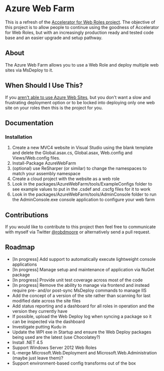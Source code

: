# Azure Web Farm #

This is a refresh of the [Accelerator for Web Roles project](https://github.com/microsoft-dpe/wa-accelerator-webroles). The objective of this project is to allow people to continue using the goodness of Accelerator for Web Roles, but with an increasingly production ready and tested code base and an easier upgrade and setup pathway.

## About
The Azure Web Farm allows you to use a Web Role and deploy multiple web sites via MsDeploy to it.

## When Should I Use This? ##
If you [aren't able to use Azure Web Sites](http://robdmoore.id.au/blog/2012/06/09/windows-azure-web-sites-vs-web-roles/), but you don't want a slow and frustrating deployment option or to be locked into deploying only one web site on your roles then this is the project for you.

## Documentation ##

### Installation ###
1. Create a new MVC4 website in Visual Studio using the blank template and delete the Global.asax.cs, Global.asax, Web.config and Views/Web.config files.
2. Install-Package AzureWebFarm
3. (optional) use ReSharper (or similar) to change the namespaces to match your assembly namespace
4. Create a cloud project with the website as a web role
5. Look in the packages/AzureWebFarm/tools/ExampleConfigs folder to see example values to put in the .csdef and .cscfg files for it to work
6. Look in the packages/AzureWebFarm/tools/AdminConsole folder to run the AdminConsole.exe console application to configure your web farm

## Contributions ##
If you would like to contribute to this project then feel free to communicate with myself via Twitter [@robdmoore](http://twitter.com/robdmoore) or alternatively send a pull request.

## Roadmap ##
* [In progress] Add support to automatically execute lightweight console applications
* [In progress] Manage setup and maintenance of application via NuGet package
* [In progress] Provide unit test coverage across most of the code
* [In progress] Remove the ability to manage via frontend and instead require pre- and/or post-sync MsDeploy commands to manage IIS
* Add the concept of a version of the site rather than scanning for last modified date across the site files
* Add status reporting and a dashboard for all roles in operation and the version they currently have
* If possible, upload the Web Deploy log when syncing a package so it can be inspected via the dashboard
* Investigate putting Kudu in
* Update the WPI exe in Startup and ensure the Web Deploy packages being used are the latest (use Chocolatey?)
* Install .NET 4.5
* Support Windows Server 2012 Web Roles
* IL-merge Microsoft.Web.Deployment and Microsoft.Web.Administration (maybe just leave them)?
* Support environment-based config transforms out of the box
